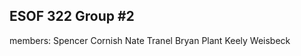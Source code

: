 ## ESOF 322 Group #2
members:
    Spencer Cornish
    Nate Tranel
    Bryan Plant
    Keely Weisbeck
